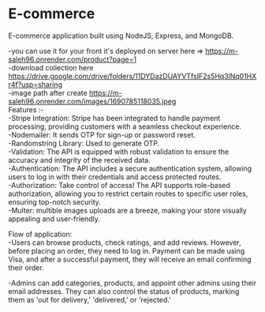 # E-commerce

E-commerce application built using NodeJS, Express, and MongoDB. 

-you can use it for your front it's deployed on server here => https://m-saleh96.onrender.com/product?page=1 <br>
-download collection here https://drive.google.com/drive/folders/11DYDazDUAYVTfsIF2s5Hq3lNq01HXr4f?usp=sharing<br>
-image path after create https://m-saleh96.onrender.com/images/1690785118035.jpeg <br>
Features :-<br>
-Stripe Integration: Stripe has been integrated to handle payment processing, providing customers with a seamless checkout experience.<br>
-Nodemailer: It sends OTP for sign-up or password reset.<br>
-Randomstring Library: Used to generate OTP.<br>
-Validation: The API is equipped with robust validation to ensure the accuracy and integrity of the received data.<br>
-Authentication: The API includes a secure authentication system, allowing users to log in with their credentials and access protected routes.<br>
-Authorization: Take control of access! The API supports role-based authorization, allowing you to restrict certain routes to specific user roles, ensuring top-notch security.<br>
-Multer: multible images uploads are a breeze, making your store visually appealing and user-friendly.<br>

Flow of application:<br>
-Users can browse products, check ratings, and add reviews. However, before placing an order, they need to log in. Payment can be made using Visa, and after a successful payment, they will receive an email confirming their order.<br>

-Admins can add categories, products, and appoint other admins using their email addresses. They can also control the status of products, marking them as 'out for delivery,' 'delivered,' or 'rejected.'
